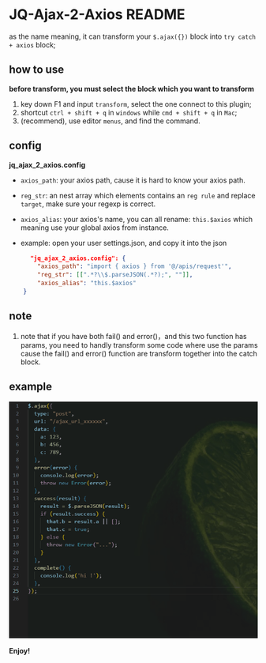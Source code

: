 # JQ-Ajax-2-Axios README

as the name meaning, it can transform your `$.ajax({})` block into `try catch + axios` block;

## how to use

**before transform, you must select the block which you want to transform**

1. key down F1 and input `transform`, select the one connect to this plugin;
2. shortcut `ctrl + shift + q` in `windows` while `cmd + shift + q` in `Mac`;
3. (recommend), use editor `menus`, and find the command.

## config

**jq_ajax_2_axios.config**
- `axios_path`: your axios path, cause it is hard to know your axios path.
- `reg_str`: an nest array which elements contains an `reg rule` and replace `target`, make sure your regexp is correct.
- `axios_alias`: your axios's name, you can all rename: `this.$axios` which meaning use your global axios from instance.


- example:
open your user settings.json, and copy it into the json
```json
      "jq_ajax_2_axios.config": {
        "axios_path": "import { axios } from '@/apis/request'",
        "reg_str": [[".*?\\$.parseJSON(.*?);", ""]],
        "axios_alias": "this.$axios"
    }
```

## note
1. note that if you have both fail() and error()，and this two function has params, you need to handly transform some code where use the params cause the fail() and error() function are transform together into the catch block.


## example
![example](https://raw.githubusercontent.com/1714080902120/jq-ajax-2-axios/main/src/image/transform_demo.gif)


**Enjoy!**
